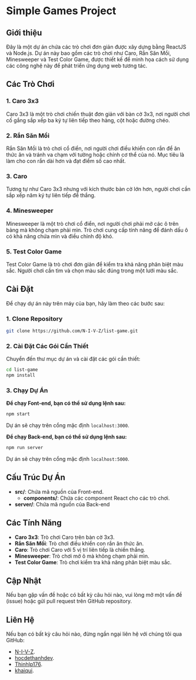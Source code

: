 # Simple Games Project

## Giới thiệu

Đây là một dự án chứa các trò chơi đơn giản được xây dựng bằng ReactJS và Node.js. Dự án này bao gồm các trò chơi như Caro, Rắn Săn Mồi, Minesweeper và Test Color Game, được thiết kế để minh họa cách sử dụng các công nghệ này để phát triển ứng dụng web tương tác.

## Các Trò Chơi

### 1. Caro 3x3

Caro 3x3 là một trò chơi chiến thuật đơn giản với bàn cờ 3x3, nơi người chơi cố gắng sắp xếp ba ký tự liên tiếp theo hàng, cột hoặc đường chéo.

### 2. Rắn Săn Mồi

Rắn Săn Mồi là trò chơi cổ điển, nơi người chơi điều khiển con rắn để ăn thức ăn và tránh va chạm với tường hoặc chính cơ thể của nó. Mục tiêu là làm cho con rắn dài hơn và đạt điểm số cao nhất.

### 3. Caro

Tương tự như Caro 3x3 nhưng với kích thước bàn cờ lớn hơn, người chơi cần sắp xếp năm ký tự liên tiếp để thắng.

### 4. Minesweeper

Minesweeper là một trò chơi cổ điển, nơi người chơi phải mở các ô trên bảng mà không chạm phải mìn. Trò chơi cung cấp tính năng để đánh dấu ô có khả năng chứa mìn và điều chỉnh độ khó.

### 5. Test Color Game

Test Color Game là trò chơi đơn giản để kiểm tra khả năng phân biệt màu sắc. Người chơi cần tìm và chọn màu sắc đúng trong một lưới màu sắc.

## Cài Đặt

Để chạy dự án này trên máy của bạn, hãy làm theo các bước sau:

### 1. Clone Repository

```bash
git clone https://github.com/N-I-V-Z/list-game.git
```

### 2. Cài Đặt Các Gói Cần Thiết

Chuyển đến thư mục dự án và cài đặt các gói cần thiết:

```bash
cd list-game
npm install
```

### 3. Chạy Dự Án

**Để chạy Font-end, bạn có thể sử dụng lệnh sau:**

```bash
npm start
```

Dự án sẽ chạy trên cổng mặc định `localhost:3000`.

**Để chạy Back-end, bạn có thể sử dụng lệnh sau:**

```bash
npm run server
```

Dự án sẽ chạy trên cổng mặc định `localhost:5000`.

## Cấu Trúc Dự Án

- **src/**: Chứa mã nguồn của Front-end.
  - **components/**: Chứa các component React cho các trò chơi.
- **server/**: Chứa mã nguồn của Back-end

## Các Tính Năng

- **Caro 3x3**: Trò chơi Caro trên bàn cờ 3x3.
- **Rắn Săn Mồi**: Trò chơi điều khiển con rắn ăn thức ăn.
- **Caro**: Trò chơi Caro với 5 vị trí liên tiếp là chiến thắng.
- **Minesweeper**: Trò chơi mở ô mà không chạm phải mìn.
- **Test Color Game**: Trò chơi kiểm tra khả năng phân biệt màu sắc.

## Cập Nhật

Nếu bạn gặp vấn đề hoặc có bất kỳ câu hỏi nào, vui lòng mở một vấn đề (issue) hoặc gửi pull request trên GitHub repository.

## Liên Hệ

Nếu bạn có bất kỳ câu hỏi nào, đừng ngần ngại liên hệ với chúng tôi qua GitHub: 
- [N-I-V-Z](https://github.com/N-I-V-Z).
- [hocdethanhdev](https://github.com/hocdethanhdev).
- [Thinhlp176](https://github.com/Thinhlp176).
- [khaiqui](https://github.com/khaiqui).
